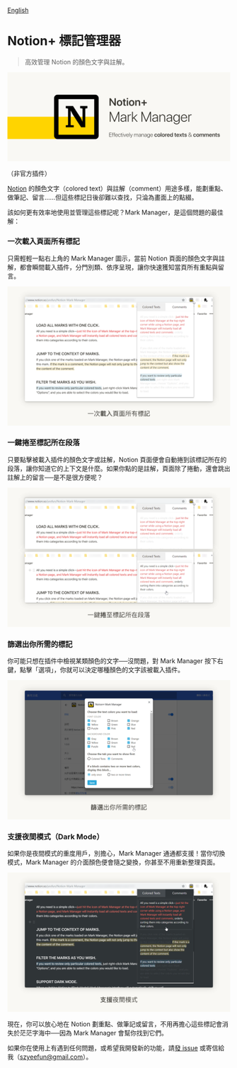 [English](https://github.com/yeefun/notion-mark-manager)

# Notion+ 標記管理器

> 高效管理 Notion 的顏色文字與註解。

![](./promotion/img/跑馬燈_En.png)

（非官方插件）

[Notion](https://www.notion.so/) 的顏色文字（colored text）與註解（comment）用途多樣，能劃重點、做筆記、留言……但這些標記日後卻難以查找，只淪為畫面上的點綴。

該如何更有效率地使用並管理這些標記呢？Mark Manager，是這個問題的最佳解：

### 一次載入頁面所有標記

只需輕輕一點右上角的 Mark Manager 圖示，當前 Notion 頁面的顏色文字與註解，都會瞬間載入插件，分門別類、依序呈現，讓你快速獲知當頁所有重點與留言。

![](./screenshot/img/zh/2_一次載入頁面所有標記.png)

### 一鍵捲至標記所在段落

只要點擊被載入插件的顏色文字或註解，Notion 頁面便會自動捲到該標記所在的段落，讓你知道它的上下文是什麼。如果你點的是註解，頁面除了捲動，還會跳出註解上的留言──是不是很方便呢？

![](./screenshot/img/zh/3_一鍵捲至標記所在段落.png)

### 篩選出你所需的標記

你可能只想在插件中檢視某類顏色的文字──沒問題，對 Mark Manager 按下右鍵，點擊「選項」，你就可以決定哪種顏色的文字該被載入插件。

![](./screenshot/img/zh/4_篩選出你所需的標記.png)

### 支援夜間模式（Dark Mode）

如果你是夜間模式的重度用戶，別擔心，Mark Manager 通通都支援！當你切換模式，Mark Manager 的介面顏色便會隨之變換，你甚至不用重新整理頁面。

![](./screenshot/img/zh/5_支援夜間模式.png)

現在，你可以放心地在 Notion 劃重點、做筆記或留言，不用再擔心這些標記會消失於茫茫字海中──因為 Mark Manager 會幫你找到它們。

如果你在使用上有遇到任何問題，或希望我開發新的功能，請[發 issue](https://github.com/yeefun/notion-mark-manager/issues) 或寄信給我（szyeefun@gmail.com）。
